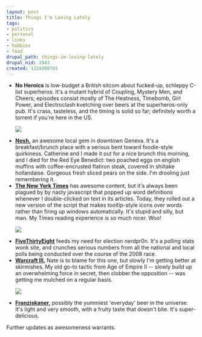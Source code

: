 ```yaml
--- 
layout: post
title: Things I'm Loving Lately
tags: 
- politics
- personal
- links
- hobbies
- food
drupal_path: things-im-loving-lately
drupal_nid: 1943
created: 1224380765
---
```

<ul>

<li><strong>No Heroics</strong> is low-budget a British sitcom about fucked-up, schleppy C-list superheros. It's a mutant hybrid of Coupling, Mystery Men, and Cheers; episodes consist mostly of The Heatness, Timebomb, Girl Power, and Electroclash kvetching over beers at the superheros-only pub. It's crass, tasteless, and the timing is solid so far; definitely worth a torrent if you're here in the US.

![](/files/heroics.jpg)

</li><li><strong><a href="http://chicago.metromix.com/restaurants/contemporary/nosh-geneva/137860/content">Nosh,</a></strong> an awesome local gem in downtown Geneva. It's a breakfast/brunch place with a serious bent toward foodie-style quirkiness. Catherine and I made it out for a nice brunch this morning, and I died for the Red Eye Benedict: two poached eggs on english muffins with coffee-encrusted flatiron steak, covered in shiitake hollandaise. Gorgeous fresh sliced pears on the side. I'm drooling just remembering it.</li>

<li><strong><a href="http://www.nytimes.com">The New York Times</a></strong> has awesome content, but it's always been plagued by by nasty javascript that popped up word definitions whenever I double-clicked on text in its articles. Today, they rolled out a new version of the script that makes tooltip-style icons over words rather than firing up windows automatically. It's stupid and silly, but man. My Times reading experience is so much nicer. Woo!

![](/files/tooltip.png)

</li>

<li><strong><a href="http://www.fivethirtyeight.com">FiveThirtyEight</a></strong> feeds my need for election nerdpr0n. It's a polling stats wonk site, and crunches serious numbers from all the national and local polls being conducted over the course of the 2008 race.</li>

<li><strong><a href="http://www.blizzard.com/us/war3/">Warcraft III.</a></strong> Nate is to blame for this one, but slowly I'm getting better at skirmishes. My old go-to tactic from Age of Empire II -- slowly build up an overwhelming force in secret, then clobber the opposition -- was getting me mulched on a regular basis.

![](/files/warcraft.jpg)

</li>

<li><strong><a href="http://www.franziskaner.com/">Franziskaner,</a></strong> possibly the yummiest 'everyday' beer in the universe. It's light and very smooth, with a fruity taste that doesn't bite. It's super-delicious.</li>

</ul>

Further updates as awesomeness warrants.
